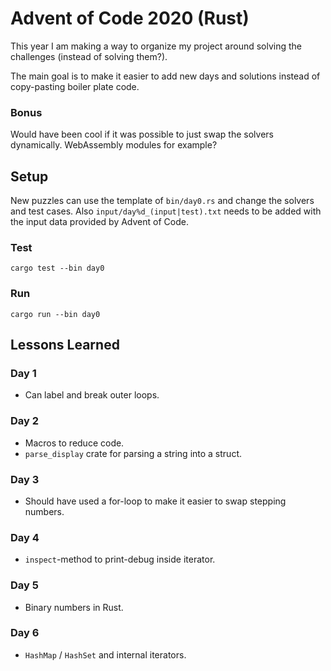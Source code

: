 # Advent of Code 2020 (Rust)
This year I am making a way to organize my project around solving the challenges (instead of solving them?).

The main goal is to make it easier to add new days and solutions instead of copy-pasting boiler plate code.

### Bonus
Would have been cool if it was possible to just swap the solvers dynamically. WebAssembly modules for example?

## Setup
New puzzles can use the template of `bin/day0.rs` and change the solvers and test cases. Also `input/day%d_(input|test).txt` needs to be added with the input data provided by Advent of Code.

### Test
`cargo test --bin day0`

### Run
`cargo run --bin day0`


## Lessons Learned
### Day 1
- Can label and break outer loops.

### Day 2
- Macros to reduce code.
- `parse_display` crate for parsing a string into a struct.

### Day 3
- Should have used a for-loop to make it easier to swap stepping numbers.

### Day 4
- `inspect`-method to print-debug inside iterator.

### Day 5
- Binary numbers in Rust.

### Day 6
- `HashMap` / `HashSet` and internal iterators.